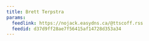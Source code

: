 ```yaml
---
title: Brett Terpstra
params:
  feedlink: https://nojack.easydns.ca/@ttscoff.rss
  feedid: d37d9ff28ae7f56415af14728d353a34
---
```

